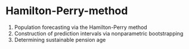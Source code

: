 # Hamilton-Perry-method
1. Population forecasting via the Hamilton-Perry method
2. Construction of prediction intervals via nonparametric bootstrapping
3. Determining sustainable pension age
